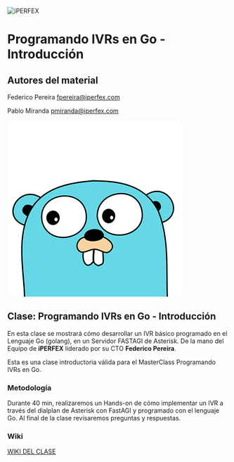 ![iPERFEX](https://www.iperfex.com/wp-content/uploads/2019/01/iPerfex_logo_naranja-e1546949425459.png)

# Programando IVRs en Go - Introducción

## Autores del material

 Federico Pereira <fpereira@iperfex.com>
 
 Pablo Miranda <pmiranda@iperfex.com>


![Gopher](https://github.com/iperfex-team/programando-ivrs-en-go-introduccion/blob/main/images/golang_gopher-logo1.png)


## Clase: Programando IVRs en Go - Introducción

En esta clase se mostrará cómo desarrollar un IVR básico programado en el Lenguaje Go (golang), en un Servidor FASTAGI de Asterisk. De la mano del Equipo de **iPERFEX** liderado por su CTO **Federico Pereira**.

Esta es una clase introductoria válida para el MasterClass Programando IVRs en Go.

### Metodología

Durante 40 min, realizaremos un Hands-on de cómo implementar un IVR a través del dialplan de Asterisk con FastAGI y programado con el lenguaje Go. Al final de la clase revisaremos preguntas y respuestas.

### Wiki

[WIKI DEL CLASE](https://github.com/iperfex-team/programando-ivrs-en-go-introduccion/wiki)
